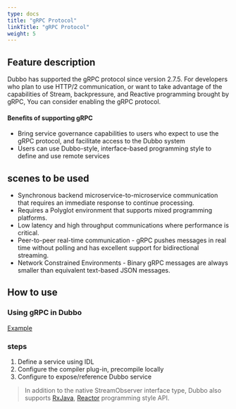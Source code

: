 ```yaml
---
type: docs
title: "gRPC Protocol"
linkTitle: "gRPC Protocol"
weight: 5
---
```



## Feature description
Dubbo has supported the gRPC protocol since version 2.7.5. For developers who plan to use HTTP/2 communication, or want to take advantage of the capabilities of Stream, backpressure, and Reactive programming brought by gRPC,
You can consider enabling the gRPC protocol.

#### Benefits of supporting gRPC
* Bring service governance capabilities to users who expect to use the gRPC protocol, and facilitate access to the Dubbo system
* Users can use Dubbo-style, interface-based programming style to define and use remote services

## scenes to be used

- Synchronous backend microservice-to-microservice communication that requires an immediate response to continue processing.
- Requires a Polyglot environment that supports mixed programming platforms.
- Low latency and high throughput communications where performance is critical.
- Peer-to-peer real-time communication - gRPC pushes messages in real time without polling and has excellent support for bidirectional streaming.
- Network Constrained Environments - Binary gRPC messages are always smaller than equivalent text-based JSON messages.

## How to use
### Using gRPC in Dubbo
[Example](https://github.com/apache/dubbo-samples/tree/master/3-extensions/99-integration/dubbo-samples-grpc)

### steps
1. Define a service using IDL
2. Configure the compiler plug-in, precompile locally
3. Configure to expose/reference Dubbo service

> In addition to the native StreamObserver interface type, Dubbo also supports [RxJava](https://github.com/apache/dubbo-samples/tree/master/3-extensions/99-integration/dubbo-samples-grpc/dubbo-samples-rxjava), [Reactor](https://github.com/apache/dubbo-samples/tree/master/3-extensions/99-integration/dubbo-samples-grpc/dubbo-samples-reactor) programming style API.

